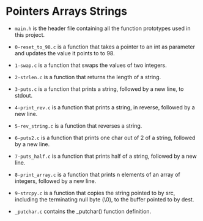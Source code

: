 # Pointers Arrays Strings


- `main.h` is the header file containing all the function prototypes used in this project.

- `0-reset_to_98.c` is a function that takes a pointer to an int as parameter and updates the value it points to to 98.

- `1-swap.c` is a function that swaps the values of two integers.

- `2-strlen.c` is a function that returns the length of a string.

- `3-puts.c` is a function that prints a string, followed by a new line, to stdout.

- `4-print_rev.c` is a function that prints a string, in reverse, followed by a new line.

- `5-rev_string.c` is a function that reverses a string.

- `6-puts2.c` is a function that prints one char out of 2 of a string, followed by a new line.

- `7-puts_half.c` is a function that prints half of a string, followed by a new line.

- `8-print_array.c` is a function that prints n elements of an array of integers, followed by a new line.

- `9-strcpy.c` is a function that copies the string pointed to by src, including the terminating null byte (\0), to the buffer pointed to by dest.

- `_putchar.c` contains the _putchar() function definition.
